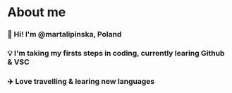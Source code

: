 

# About me

### 👋 Hi! I'm **@martalipinska**, Poland
### 💡 I'm taking my firsts steps in coding, currently learing **Github** & **VSC**
### ✈️ Love travelling & learing new languages
